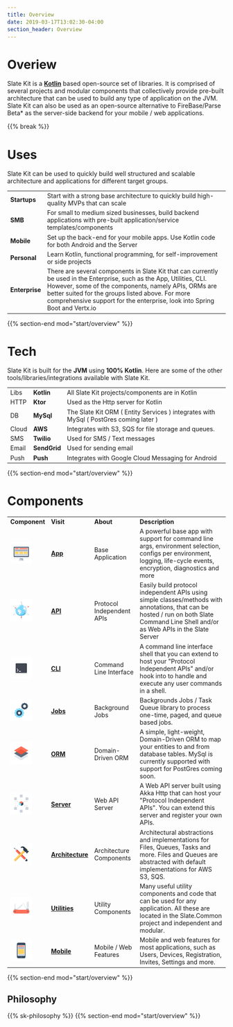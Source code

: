 ```yaml
---
title: Overview
date: 2019-03-17T13:02:30-04:00
section_header: Overview
---
```


# Overiew
  <p>
      Slate Kit is a <strong><a class="url-ch" href="http://www.kotlinlang.org">Kotlin</a></strong> based open-source set of libraries. It is comprised of several projects and modular components that collectively provide pre-built architecture that can be used to build any type of application on the JVM. Slate Kit can also be used as an open-source alternative to FireBase/Parse Beta* as the server-side backend for your mobile / web applications.
  </p>
{{% break %}}

# Uses
<p>
  Slate Kit can be used to quickly build well structured and scalable architecture and applications for different target groups.
</p>
<table class="table table-bordered table-striped">
    <tr><td><strong>Startups</strong></td><td> Start with a strong base architecture to quickly build high-quality MVPs that can scale</td></tr>
    <tr><td><strong>SMB</strong></td><td>For small to medium sized businesses, build backend applications with pre-built application/service templates/components</td></tr>
    <tr><td><strong>Mobile</strong></td><td> Set up the back-end for your mobile apps. Use Kotlin code for both Android and the Server</td></tr>
    <tr><td><strong>Personal</strong></td><td>Learn Kotlin, functional programming, for self-improvement or side projects</td></tr>
    <tr><td><strong>Enterprise</strong></td><td>There are several components in Slate Kit that can currently be used in the Enterprise, such as the App, Utilities, CLI. However, some of the components, namely APIs, ORMs are better suited for the groups listed above. For more comprehensive support for the enterprise, look into Spring Boot and Vertx.io</td></tr>
</table>
{{% section-end mod="start/overview" %}}


# Tech
<p>
  Slate Kit is built for the <strong>JVM</strong> using <strong>100% Kotlin</strong>. Here are some of the other tools/libraries/integrations 
  available with Slate Kit.
</p>
<table class="table table-bordered table-striped">
        <tr><td>Libs</td><td><strong>Kotlin</strong></td><td> All Slate Kit projects/components are in Kotlin</td></tr>
        <tr><td>HTTP</td><td><strong>Ktor</strong></td><td>  Used as the Http server for Kotlin </td></tr>
        <tr><td>DB</td><td><strong>MySql</strong></td><td>The Slate Kit ORM ( Entity Services ) integrates with MySql ( PostGres coming later ) </td></tr>
        <tr><td>Cloud</td><td><strong>AWS</strong></td><td>Integrates with S3, SQS for file storage and queues. </td></tr>
        <tr><td>SMS</td><td><strong>Twilio</strong></td><td>Used for SMS / Text messages </td></tr>
        <tr><td>Email</td><td><strong>SendGrid</strong></td><td>Used for sending email </td></tr>
        <tr><td>Push</td><td><strong>Push</strong></td><td>Integrates with Google Cloud Messaging for Android </td></tr>
</table>
{{% section-end mod="start/overview" %}}


# Components
        
<table class="table table-bordered table-striped">
  <tr>
    <td ><strong>Component</strong></td>
    <td ><strong>Visit</strong></td>
    <td ><strong>About</strong></td>
    <td ><strong>Description</strong></td>
  </tr>
  <tr>
    <td class="text-center"><img src="assets/media/img/white/desktop.png" width="50" alt=""></td>
    <td><strong><a class="url-ch" href="kotlin-core-app.html">App</a></strong></td>
    <td>Base Application</td>
    <td>A powerful base app with support for command line args, environment selection, configs per environment, logging, life-cycle events, encryption, diagnostics and more</td>
  </tr>
  <tr>
    <td class="text-center"><img src="assets/media/img/white/webapi.png" width="50" alt=""></td>
    <td><strong><a class="url-ch" href="kotlin-core-apis.html">API</a></strong></td>
    <td>Protocol Independent APIs</td>
    <td>Easily build protocol independent APIs using simple classes/methods with annotations, that can be hosted / run on both Slate Command Line Shell and/or as Web APIs in the Slate Server </td>
  </tr>
  <tr>
    <td class="text-center"><img src="assets/media/img/white/terminal.png" width="50" alt=""></td>
    <td><strong><a class="url-ch" href="kotlin-mod-shell.html">CLI</a></strong></td>
    <td>Command Line Interface</td>
    <td>A command line interface shell that you can extend to host your "Protocol Independent APIs" and/or hook into to handle and execute any user commands in a shell.</td>
  </tr>
  <tr>
    <td class="text-center"><img src="assets/media/img/white/gears.png" width="50" alt=""></td>
    <td><strong><a class="url-ch" href="arch/jobs">Jobs</a></strong></td>
    <td>Background Jobs</td>
    <td>Backgrounds Jobs / Task Queue library to process one-time, paged, and queue based jobs.</td>
  </tr>
  <tr>
    <td class="text-center"><img src="assets/media/img/white/layers.png" width="50" alt=""></td>
    <td><strong><a class="url-ch" href="arch/orm">ORM</a></strong></td>
    <td>Domain-Driven ORM</td>
    <td>A simple, light-weight, Domain-Driven ORM to map your entities to and from database tables. MySql is currently supported with support for PostGres coming soon.</td>
  </tr>
  <tr>
    <td class="text-center"><img src="assets/media/img/white/server.png" width="50" alt=""></td>
    <td><strong><a class="url-ch" href="kotlin-core-server.html">Server</a></strong></td>
    <td>Web API Server</td>
    <td>A Web API server built using Akka Http that can host your "Protocol Independent APIs". You can extend this server and register your own APIs.</td>
  </tr>
  <tr>
    <td class="text-center"><img src="assets/media/img/white/build.png" width="50" alt=""></td>
    <td><strong><a class="url-ch" href="infra.html">Architecture</a></strong></td>
    <td>Architecture Components</td>
    <td>Architectural abstractions and implementations for Files, Queues, Tasks and more. Files and Queues are abstracted with default implementations for AWS S3, SQS.</td>
  </tr>
  <tr>
    <td class="text-center"><img src="assets/media/img/white/multitool.png" width="50" alt=""></td>
    <td><strong><a class="url-ch" href="utils.html">Utilities</a></strong></td>
    <td>Utility Components</td>
    <td>Many useful utility components and code that can be used for any application. All these are located in the Slate.Common project and independent and modular.</td>
  </tr>
  <tr>
    <td class="text-center"><img src="assets/media/img/white/mobile.png" width="50" alt=""></td>
    <td><strong><a class="url-ch" href="features.html">Mobile</strong></td>
    <td>Mobile / Web Features</td>
    <td>Mobile and web features for most applications, such as Users, Devices, Registration, Invites, Settings and more.</td>
  </tr>
</table>
{{% section-end mod="start/overview" %}}


## Philosophy
{{% sk-philosophy %}}
{{% section-end mod="start/overview" %}}
